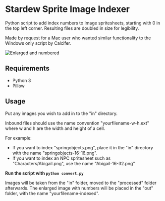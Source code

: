 # Stardew Sprite Image Indexer

Python script to add index numbers to Image spritesheets, starting with 0 in the top left corner.
Resulting files are doubled in size for legibility.

Made by request for a Mac user who wanted similar functionality to the Windows only script by Calcifer.

![Enlarged and numbered](https://github.com/[scriptsforweirdos]/spriteimageindexer/samplimg.png)

## Requirements

* Python 3
* Pillow

## Usage

Put any images you wish to add in to the "in" directory.

Inbound files should use the name convention "yourfilename-w-h.ext" where w and h are the width and height of a cell.

For example:
* If you want to index "springobjects.png", place it in the "in" directory with the name "springobjects-16-16.png".
* If you want to index an NPC spritesheet such as "Characters/Abigail.png", use the name "Abigail-16-32.png"

**Run the script with `python convert.py`**

Images will be taken from the "in" folder, moved to the "processed" folder afterwards. The enlarged image with numbers will be placed in the "out" folder, with the name "yourfilename-indexed".
